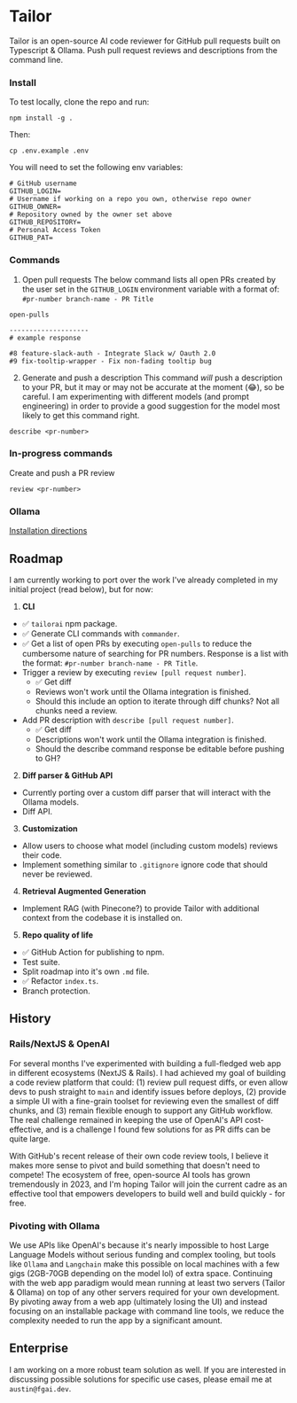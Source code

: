 # Tailor

Tailor is an open-source AI code reviewer for GitHub pull requests built on Typescript & Ollama. Push pull request reviews and descriptions from the command line. 

### Install
To test locally, clone the repo and run:
```
npm install -g .
```
Then:
```
cp .env.example .env
```
You will need to set the following env variables:
```
# GitHub username
GITHUB_LOGIN=
# Username if working on a repo you own, otherwise repo owner
GITHUB_OWNER=
# Repository owned by the owner set above
GITHUB_REPOSITORY=
# Personal Access Token
GITHUB_PAT=
```

### Commands
1. Open pull requests
The below command lists all open PRs created by the user set in the `GITHUB_LOGIN` environment variable with a format of: `#pr-number branch-name - PR Title`
```
open-pulls

--------------------
# example response

#8 feature-slack-auth - Integrate Slack w/ Oauth 2.0
#9 fix-tooltip-wrapper - Fix non-fading tooltip bug
```

2. Generate and push a description
This command *will* push a description to your PR, but it may or may not be accurate at the moment (😂), so be careful. I am experimenting with different models (and prompt engineering) in order to provide a good suggestion for the model most likely to get this command right. 
```
describe <pr-number>
```

### In-progress commands
Create and push a PR review
```
review <pr-number>
```

### Ollama
[Installation directions](https://github.com/jmorganca/ollama)


## Roadmap

I am currently working to port over the work I've already completed in my initial project (read below), but for now:

1. **CLI** 
  * ✅ `tailorai` npm package.
  * ✅ Generate CLI commands with `commander`.
  * ✅ Get a list of open PRs by executing `open-pulls` to reduce the cumbersome nature of searching for PR numbers. Response is a list with the format: `#pr-number branch-name - PR Title`.
  * Trigger a review by executing `review [pull request number]`.
    - ✅ Get diff
    - Reviews won't work until the Ollama integration is finished.
    - Should this include an option to iterate through diff chunks? Not all chunks need a review.
  * Add PR description with `describe [pull request number]`.
    - ✅ Get diff
    - Descriptions won't work until the Ollama integration is finished.
    - Should the describe command response be editable before pushing to GH?
2. **Diff parser & GitHub API**
  * Currently porting over a custom diff parser that will interact with the Ollama models.
  * Diff API.
3. **Customization**
  * Allow users to choose what model (including custom models) reviews their code.
  * Implement something similar to `.gitignore` ignore code that should never be reviewed.
4. **Retrieval Augmented Generation**
  * Implement RAG (with Pinecone?) to provide Tailor with additional context from the codebase it is installed on.
5. **Repo quality of life**
  * ✅ GitHub Action for publishing to npm.
  * Test suite.
  * Split roadmap into it's own `.md` file.
  * ✅ Refactor `index.ts`.
  * Branch protection.

## History 

### Rails/NextJS & OpenAI

For several months I've experimented with building a full-fledged web app in different ecosystems (NextJS & Rails). I had achieved my goal of building a code review platform that could: (1) review pull request diffs, or even allow devs to push straight to ```main``` and identify issues before deploys, (2) provide a simple UI with a fine-grain toolset for reviewing even the smallest of diff chunks, and (3) remain flexible enough to support any GitHub workflow. The real challenge remained in keeping the use of OpenAI's API cost-effective, and is a challenge I found few solutions for as PR diffs can be quite large.

With GitHub's recent release of their own code review tools, I believe it makes more sense to pivot and build something that doesn't need to compete! The ecosystem of free, open-source AI tools has grown tremendously in 2023, and I'm hoping Tailor will join the current cadre as an effective tool that empowers developers to build well and build quickly - for free. 

### Pivoting with Ollama

We use APIs like OpenAI's because it's nearly impossible to host Large Language Models without serious funding and complex tooling, but tools like ```Ollama``` and ```Langchain``` make this possible on local machines with a few gigs (2GB-70GB depending on the model lol) of extra space. Continuing with the web app paradigm would mean running at least two servers (Tailor & Ollama) on top of any other servers required for your own development. By pivoting away from a web app (ultimately losing the UI) and instead focusing on an installable package with command line tools, we reduce the complexity needed to run the app by a significant amount. 

## Enterprise

I am working on a more robust team solution as well. If you are interested in discussing possible solutions for specific use cases, please email me at ```austin@fgai.dev```.